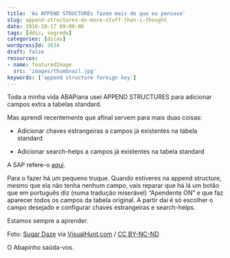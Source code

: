 ```yaml
---
title: 'As APPEND STRUCTUREs fazem mais do que eu pensava'
slug: append-structures-do-more-stuff-than-i-thought
date: 2016-10-17 09:00:06
tags: [ddic, segredo]
categories: [dicas]
wordpressId: 3634
draft: false
resources:
- name: featuredImage
  src: 'images/thumbnail.jpg'
keywords: ['append structure foreign key']
---
```

Toda a minha vida ABAPiana usei APPEND STRUCTURES para adicionar campos extra a tabelas standard.

Mas aprendi recentemente que afinal servem para mais duas coisas:

<!--more-->

  * Adicionar chaves estrangeiras a campos já existentes na tabela standard

  * Adicionar search-helps a campos já existentes na tabela standard

A SAP refere-o [aqui][1].

Para o fazer há um pequeno truque. Quando estiveres na append structure, mesmo que ela não tenha nenhum campo, vais reparar que há lá um botão que em português diz (numa tradução miserável) “Apendente ON” e que faz aparecer todos os campos da tabela original. A partir daí é só escolher o campo desejado e configurar chaves estrangeiras e search-helps.

Estamos sempre a aprender.

Foto: [Sugar Daze][2] via [VisualHunt.com][3] / [CC BY-NC-ND][4]

O Abapinho saúda-vos.

   [1]: https://help.sap.com/saphelp_nw73/helpdata/en/cf/21ebc9446011d189700000e8322d00/content.htm
   [2]: https://www.flickr.com/photos/catbeurnier/3114941639/
   [3]: https://visualhunt.com
   [4]: https://creativecommons.org/licenses/by-nc-nd/2.0/
